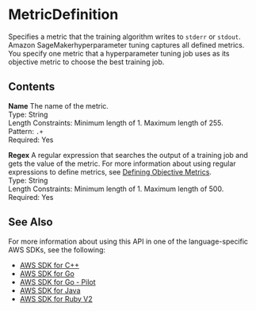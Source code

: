 # MetricDefinition<a name="API_MetricDefinition"></a>

Specifies a metric that the training algorithm writes to `stderr` or `stdout`\. Amazon SageMakerhyperparameter tuning captures all defined metrics\. You specify one metric that a hyperparameter tuning job uses as its objective metric to choose the best training job\.

## Contents<a name="API_MetricDefinition_Contents"></a>

 **Name**   <a name="SageMaker-Type-MetricDefinition-Name"></a>
The name of the metric\.  
Type: String  
Length Constraints: Minimum length of 1\. Maximum length of 255\.  
Pattern: `.+`   
Required: Yes

 **Regex**   <a name="SageMaker-Type-MetricDefinition-Regex"></a>
A regular expression that searches the output of a training job and gets the value of the metric\. For more information about using regular expressions to define metrics, see [Defining Objective Metrics](https://docs.aws.amazon.com/sagemaker/latest/dg/automatic-model-tuning-define-metrics.html)\.  
Type: String  
Length Constraints: Minimum length of 1\. Maximum length of 500\.  
Required: Yes

## See Also<a name="API_MetricDefinition_SeeAlso"></a>

For more information about using this API in one of the language\-specific AWS SDKs, see the following:
+  [AWS SDK for C\+\+](https://docs.aws.amazon.com/goto/SdkForCpp/sagemaker-2017-07-24/MetricDefinition) 
+  [AWS SDK for Go](https://docs.aws.amazon.com/goto/SdkForGoV1/sagemaker-2017-07-24/MetricDefinition) 
+  [AWS SDK for Go \- Pilot](https://docs.aws.amazon.com/goto/SdkForGoPilot/sagemaker-2017-07-24/MetricDefinition) 
+  [AWS SDK for Java](https://docs.aws.amazon.com/goto/SdkForJava/sagemaker-2017-07-24/MetricDefinition) 
+  [AWS SDK for Ruby V2](https://docs.aws.amazon.com/goto/SdkForRubyV2/sagemaker-2017-07-24/MetricDefinition) 
